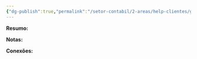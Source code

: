 ```yaml
---
{"dg-publish":true,"permalink":"/setor-contabil/2-areas/help-clientes/grupo-central/","dgPassFrontmatter":true,"created":"2025-07-07T11:41:51.832-03:00","updated":"2025-07-07T11:42:33.642-03:00"}
---
```


**Resumo:**



**Notas:**



**Conexões:**